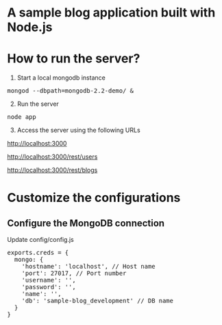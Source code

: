 A sample blog application built with Node.js
============================================

How to run the server?
======================

1. Start a local mongodb instance
<pre>
mongod --dbpath=mongodb-2.2-demo/ &
</pre>

2. Run the server
<pre>
node app
</pre>

3. Access the server using the following URLs

<http://localhost:3000>

<http://localhost:3000/rest/users>

<http://localhost:3000/rest/blogs>

Customize the configurations
============================

## Configure the MongoDB connection
Update config/config.js
<pre>
exports.creds = {
  mongo: {
    'hostname': 'localhost', // Host name
    'port': 27017, // Port number
    'username': '',
    'password': '',
    'name': '',
    'db': 'sample-blog_development' // DB name
  }
}
</pre>	
